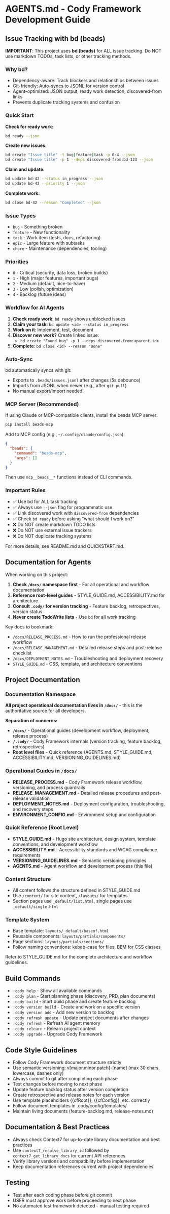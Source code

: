 # AGENTS.md - Cody Framework Development Guide

## Issue Tracking with bd (beads)

**IMPORTANT**: This project uses **bd (beads)** for ALL issue tracking. Do NOT use markdown TODOs, task lists, or other tracking methods.

### Why bd?

- Dependency-aware: Track blockers and relationships between issues
- Git-friendly: Auto-syncs to JSONL for version control
- Agent-optimized: JSON output, ready work detection, discovered-from links
- Prevents duplicate tracking systems and confusion

### Quick Start

**Check for ready work:**
```bash
bd ready --json
```

**Create new issues:**
```bash
bd create "Issue title" -t bug|feature|task -p 0-4 --json
bd create "Issue title" -p 1 --deps discovered-from:bd-123 --json
```

**Claim and update:**
```bash
bd update bd-42 --status in_progress --json
bd update bd-42 --priority 1 --json
```

**Complete work:**
```bash
bd close bd-42 --reason "Completed" --json
```

### Issue Types

- `bug` - Something broken
- `feature` - New functionality
- `task` - Work item (tests, docs, refactoring)
- `epic` - Large feature with subtasks
- `chore` - Maintenance (dependencies, tooling)

### Priorities

- `0` - Critical (security, data loss, broken builds)
- `1` - High (major features, important bugs)
- `2` - Medium (default, nice-to-have)
- `3` - Low (polish, optimization)
- `4` - Backlog (future ideas)

### Workflow for AI Agents

1. **Check ready work**: `bd ready` shows unblocked issues
2. **Claim your task**: `bd update <id> --status in_progress`
3. **Work on it**: Implement, test, document
4. **Discover new work?** Create linked issue:
   - `bd create "Found bug" -p 1 --deps discovered-from:<parent-id>`
5. **Complete**: `bd close <id> --reason "Done"`

### Auto-Sync

bd automatically syncs with git:
- Exports to `.beads/issues.jsonl` after changes (5s debounce)
- Imports from JSONL when newer (e.g., after `git pull`)
- No manual export/import needed!

### MCP Server (Recommended)

If using Claude or MCP-compatible clients, install the beads MCP server:

```bash
pip install beads-mcp
```

Add to MCP config (e.g., `~/.config/claude/config.json`):
```json
{
  "beads": {
    "command": "beads-mcp",
    "args": []
  }
}
```

Then use `mcp__beads__*` functions instead of CLI commands.

### Important Rules

- ✅ Use bd for ALL task tracking
- ✅ Always use `--json` flag for programmatic use
- ✅ Link discovered work with `discovered-from` dependencies
- ✅ Check `bd ready` before asking "what should I work on?"
- ❌ Do NOT create markdown TODO lists
- ❌ Do NOT use external issue trackers
- ❌ Do NOT duplicate tracking systems

For more details, see README.md and QUICKSTART.md.

## Documentation for Agents

When working on this project:

1. **Check `/docs/` namespace first** - For all operational and workflow documentation
2. **Reference root-level guides** - STYLE_GUIDE.md, ACCESSIBILITY.md for architecture
3. **Consult `.cody/` for version tracking** - Feature backlog, retrospectives, version status
4. **Never create TodoWrite lists** - Use `bd` for all work tracking

Key docs to bookmark:
- `/docs/RELEASE_PROCESS.md` - How to run the professional release workflow
- `/docs/RELEASE_MANAGEMENT.md` - Detailed release steps and post-release checklist
- `/docs/DEPLOYMENT_NOTES.md` - Troubleshooting and deployment recovery
- `STYLE_GUIDE.md` - CSS, template, and architecture conventions

## Project Documentation

### Documentation Namespace

**All project operational documentation lives in `/docs/`** - this is the authoritative source for all developers.

**Separation of concerns:**
- **`/docs/`** - Operational guides (development workflow, deployment, release process)
- **`/.cody/`** - Cody Framework internals (version tracking, feature backlog, retrospectives)
- **Root level files** - Quick reference (AGENTS.md, STYLE_GUIDE.md, ACCESSIBILITY.md, VERSIONING_GUIDELINES.md)

### Operational Guides in `/docs/`
- **RELEASE_PROCESS.md** - Cody Framework release workflow, versioning, and process guardrails
- **RELEASE_MANAGEMENT.md** - Detailed release procedures and post-release validation
- **DEPLOYMENT_NOTES.md** - Deployment configuration, troubleshooting, and recovery steps
- **ENVIRONMENT_CONFIG.md** - Environment setup and configuration

### Quick Reference (Root Level)
- **STYLE_GUIDE.md** - Hugo site architecture, design system, template conventions, and development workflow
- **ACCESSIBILITY.md** - Accessibility standards and WCAG compliance requirements
- **VERSIONING_GUIDELINES.md** - Semantic versioning principles
- **AGENTS.md** - Agent workflow and development process (this file)

### Content Structure
- All content follows the structure defined in STYLE_GUIDE.md
- Use `/content/` for site content, `/layouts/` for templates
- Section pages use `_default/list.html`, single pages use `_default/single.html`

### Template System
- Base template: `layouts/_default/baseof.html`
- Reusable components: `layouts/partials/components/`
- Page sections: `layouts/partials/sections/`
- Follow naming conventions: kebab-case for files, BEM for CSS classes

Refer to STYLE_GUIDE.md for the complete architecture and workflow guidelines.

## Build Commands
- `:cody help` - Show all available commands
- `:cody plan` - Start planning phase (discovery, PRD, plan documents)
- `:cody build` - Start build phase and create feature backlog
- `:cody version build` - Create and work on a specific version
- `:cody version add` - Add new version to backlog
- `:cody refresh update` - Update project documents after changes
- `:cody refresh` - Refresh AI agent memory
- `:cody relearn` - Relearn project context
- `:cody upgrade` - Upgrade Cody Framework

## Code Style Guidelines
- Follow Cody Framework document structure strictly
- Use semantic versioning: v[major.minor.patch]-[name] (max 30 chars, lowercase, dashes only)
- Always commit to git after completing each phase
- Test changes before moving to next phase
- Update feature backlog status after version completion
- Create retrospective and release notes for each version
- Use template placeholders {{cfRoot}}, {{cfConfig}}, etc. correctly
- Follow document templates in .cody/config/templates/
- Maintain living documents (feature-backlog.md, release-notes.md)

## Documentation & Best Practices
- Always check Context7 for up-to-date library documentation and best practices
- Use `context7_resolve_library_id` followed by `context7_get_library_docs` for current API references
- Verify library versions and compatibility before implementation
- Keep documentation references current with project dependencies

## Testing
- Test after each coding phase before git commit
- USER must approve work before proceeding to next phase
- No automated test framework detected - manual testing required
